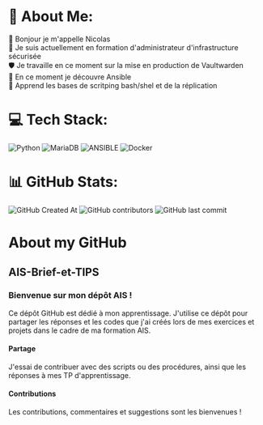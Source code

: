 # 💫 About Me:
👋 Bonjour je m'appelle Nicolas <br>🌱 Je suis actuellement en formation d'administrateur d'infrastructure sécurisée<br>🛡️ Je travaille en ce moment sur la mise en production de Vaultwarden <br>👀 En ce moment je découvre Ansible <br>🤖 Apprend les bases de scritping bash/shel et de la réplication <br> 


# 💻 Tech Stack:
![Python](https://img.shields.io/badge/python-3670A0?style=for-the-badge&logo=python&logoColor=ffdd54) ![MariaDB](https://img.shields.io/badge/MariaDB-003545?style=for-the-badge&logo=mariadb&logoColor=white) ![ANSIBLE](https://img.shields.io/badge/ansible-%231A1918.svg?style=for-the-badge&logo=ansible&logoColor=white) ![Docker](https://img.shields.io/badge/docker-%230db7ed.svg?style=for-the-badge&logo=docker&logoColor=white)
# 📊 GitHub Stats:

![GitHub Created At](https://img.shields.io/github/created-at/NicolasW-7/AIS-Brief-et-TIPS) ![GitHub contributors](https://img.shields.io/github/contributors/NicolasW-7/AIS-Brief-et-TIPS) ![GitHub last commit](https://img.shields.io/github/last-commit/NicolasW-7/AIS-Brief-et-TIPS) 
# About my GitHub

## AIS-Brief-et-TIPS

### Bienvenue sur mon dépôt AIS !

Ce dépôt GitHub est dédié à mon apprentissage. J'utilise ce dépôt pour partager les réponses et les codes que j'ai créés lors de mes exercices et projets dans le cadre de ma formation AIS.

#### Partage 

J'essai de contribuer avec des scripts ou des procédures, ainsi que les réponses à mes TP d'apprentissage. 

#### Contributions

Les contributions, commentaires et suggestions sont les bienvenues !
